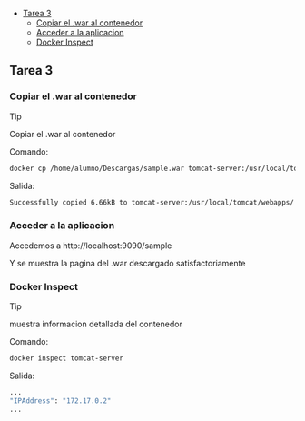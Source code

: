 - [Tarea 3](#tarea-3)
  - [Copiar el .war al contenedor](#copiar-el-war-al-contenedor)
  - [Acceder a la aplicacion](#acceder-a-la-aplicacion)
  - [Docker Inspect](#docker-inspect)

## Tarea 3
### Copiar el .war al contenedor
> [!TIP]
> Copiar el .war al contenedor

Comando:
```bash
docker cp /home/alumno/Descargas/sample.war tomcat-server:/usr/local/tomcat/webapps/
```
Salida:
```bash
Successfully copied 6.66kB to tomcat-server:/usr/local/tomcat/webapps/
```

### Acceder a la aplicacion
Accedemos a http://localhost:9090/sample

Y se muestra la pagina del .war descargado satisfactoriamente

### Docker Inspect
> [!TIP]
> muestra informacion detallada del contenedor

Comando:
```bash
docker inspect tomcat-server
```
Salida:
```bash
...
"IPAddress": "172.17.0.2"
...
```